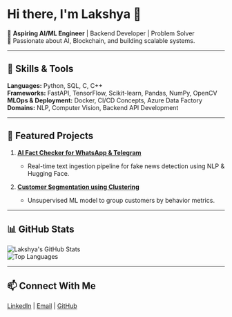 
# Hi there, I'm Lakshya 👋  

🚀 **Aspiring AI/ML Engineer** | Backend Developer | Problem Solver  
🎯 Passionate about AI, Blockchain, and building scalable systems.  

---

## 🔹 Skills & Tools  
**Languages:** Python, SQL, C, C++  
**Frameworks:** FastAPI, TensorFlow, Scikit-learn, Pandas, NumPy, OpenCV  
**MLOps & Deployment:** Docker, CI/CD Concepts, Azure Data Factory  
**Domains:** NLP, Computer Vision, Backend API Development  

---

## 📌 Featured Projects  
1. **[AI Fact Checker for WhatsApp & Telegram](https://github.com/lakshya3004/ai-fact-checker)**  
   - Real-time text ingestion pipeline for fake news detection using NLP & Hugging Face.  

2. **[Customer Segmentation using Clustering](https://github.com/lakshya3004/customer-segmentation)**  
   - Unsupervised ML model to group customers by behavior metrics.  


---

## 📊 GitHub Stats  
![Lakshya's GitHub Stats](https://github-readme-stats.vercel.app/api?username=lakshya3004&show_icons=true&theme=radical)  
![Top Languages](https://github-readme-stats.vercel.app/api/top-langs/?username=lakshya3004&layout=compact&theme=radical)  

---

## 📫 Connect With Me  
[LinkedIn](http://www.linkedin.com/in/lakshya-pal-singh-rathore-6a3534268) | [Email](mailto:lakshaypalsinghrathore@gmail.com) | [GitHub](https://github.com/lakshya3004)

